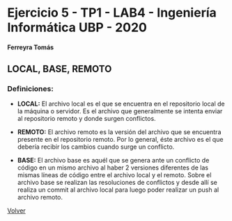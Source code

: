 # Ejercicio 5 - TP1 - LAB4 - Ingeniería Informática UBP - 2020

#### Ferreyra Tomás

## LOCAL, BASE, REMOTO

### Definiciones:

* __LOCAL:__ El archivo local es el que se encuentra en el repositorio local de la máquina o servidor. Es el archivo que generalmente se intenta enviar al repositorio remoto y donde surgen conflictos.

* __REMOTO:__ El archivo remoto es la versión del archivo que se encuentra presente en el repositorio remoto. Por lo general, éste archivo es el que debería recibir los cambios cuando surge un conflicto.

* __BASE:__ El archivo base es aquél que se genera ante un conflicto de código en un mismo archivo al haber 2 versiones diferentes de las mismas líneas de código entre el archivo local y el remoto. Sobre el archivo base se realizan las resoluciones de conflictos y desde allí se realiza un commit al archivo local para luego poder realizar un push al archivo remoto.
	

[Volver](https://github.com/tomaslicenciado/LAB4-TP1)

